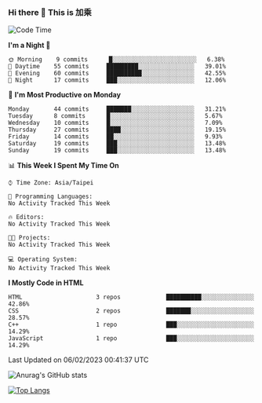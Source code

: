 ### Hi there 👋 This is 加乘



<!--START_SECTION:waka-->
![Code Time](http://img.shields.io/badge/Code%20Time-25%20mins-blue)

**I'm a Night 🦉** 

```text
🌞 Morning    9 commits      █░░░░░░░░░░░░░░░░░░░░░░░░   6.38% 
🌆 Daytime    55 commits     █████████░░░░░░░░░░░░░░░░   39.01% 
🌃 Evening    60 commits     ██████████░░░░░░░░░░░░░░░   42.55% 
🌙 Night      17 commits     ███░░░░░░░░░░░░░░░░░░░░░░   12.06%

```
📅 **I'm Most Productive on Monday** 

```text
Monday       44 commits     ███████░░░░░░░░░░░░░░░░░░   31.21% 
Tuesday      8 commits      █░░░░░░░░░░░░░░░░░░░░░░░░   5.67% 
Wednesday    10 commits     █░░░░░░░░░░░░░░░░░░░░░░░░   7.09% 
Thursday     27 commits     ████░░░░░░░░░░░░░░░░░░░░░   19.15% 
Friday       14 commits     ██░░░░░░░░░░░░░░░░░░░░░░░   9.93% 
Saturday     19 commits     ███░░░░░░░░░░░░░░░░░░░░░░   13.48% 
Sunday       19 commits     ███░░░░░░░░░░░░░░░░░░░░░░   13.48%

```


📊 **This Week I Spent My Time On** 

```text
⌚︎ Time Zone: Asia/Taipei

💬 Programming Languages: 
No Activity Tracked This Week

🔥 Editors: 
No Activity Tracked This Week

🐱‍💻 Projects: 
No Activity Tracked This Week

💻 Operating System: 
No Activity Tracked This Week

```

**I Mostly Code in HTML** 

```text
HTML                     3 repos             ██████████░░░░░░░░░░░░░░░   42.86% 
CSS                      2 repos             ███████░░░░░░░░░░░░░░░░░░   28.57% 
C++                      1 repo              ███░░░░░░░░░░░░░░░░░░░░░░   14.29% 
JavaScript               1 repo              ███░░░░░░░░░░░░░░░░░░░░░░   14.29%

```



 Last Updated on 06/02/2023 00:41:37 UTC
<!--END_SECTION:waka-->


![Anurag's GitHub stats](https://github-readme-stats.vercel.app/api?username=40436michael&show_icons=true)

[![Top Langs](https://github-readme-stats.vercel.app/api/top-langs/?username=40436michael&layout=compact)](https://github.com/anuraghazra/github-readme-stats)



<!--
**40436michael/40436michael** is a ✨ _special_ ✨ repository because its `README.md` (this file) appears on your GitHub profile.

Here are some ideas to get you started:

- 🔭 I’m currently working on ...
- 🌱 I’m currently learning ...
- 👯 I’m looking to collaborate on ...
- 🤔 I’m looking for help with ...
- 💬 Ask me about ...
- 📫 How to reach me: ...
- 😄 Pronouns: ...
- ⚡ Fun fact: ...
-->
